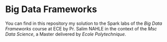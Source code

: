 # Big Data Frameworks

You can find in this repository my solution to the Spark labs of the *Big Data Frameworks* course at ECE by Pr. Salim NAHLE in the context of the *Msc Data Science*, a Master delivered by *Ecole Polytechnique*.
